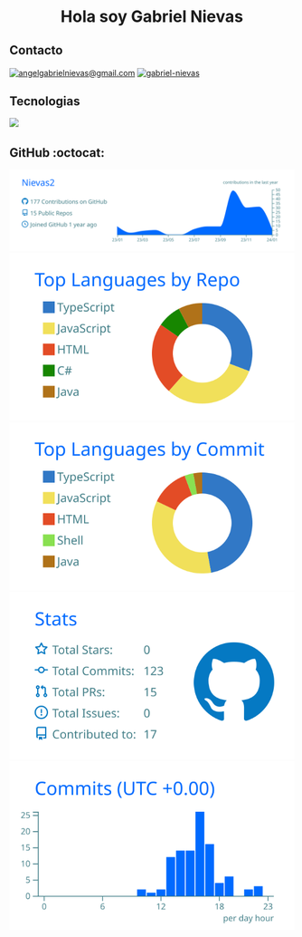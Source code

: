 <h1 align="center">Hola soy Gabriel Nievas </h1>


<h2>Contacto</h2>

<a href = "mailto:angelgabrielnievas@gmail.com" target="blank"><img align="center" src="https://img.shields.io/badge/Gmail-D14836?style=for-the-badge&logo=gmail&logoColor=white" alt="angelgabrielnievas@gmail.com"  /></a>
<a href="https://www.linkedin.com/in/gabriel-nievas-01a654241/" target="blank"><img align="center" src="https://img.shields.io/badge/LinkedIn-0077B5?style=for-the-badge&logo=linkedin&logoColor=white" alt="gabriel-nievas"/></a>
<h2>Tecnologias</h2>
<p align="left">
  <a href="https://skillicons.dev">
    <img src="https://skillicons.dev/icons?i=css,html,js,ts,nodejs,express,mysql,firebase,git,github,postman,vscode,angular," />
  </a>
</p>

<h2>GitHub :octocat:</h2>


[![](https://raw.githubusercontent.com/Nievas2/Nievas2/master/profile-summary-card-output/transparent/0-profile-details.svg)](https://github.com/vn7n24fzkq/github-profile-summary-cards)
[![](https://raw.githubusercontent.com/Nievas2/Nievas2/master/profile-summary-card-output/transparent/1-repos-per-language.svg)](https://github.com/vn7n24fzkq/github-profile-summary-cards) [![](https://raw.githubusercontent.com/Nievas2/Nievas2/master/profile-summary-card-output/transparent/2-most-commit-language.svg)](https://github.com/vn7n24fzkq/github-profile-summary-cards)
[![](https://raw.githubusercontent.com/Nievas2/Nievas2/master/profile-summary-card-output/transparent/3-stats.svg)](https://github.com/vn7n24fzkq/github-profile-summary-cards) [![](https://raw.githubusercontent.com/Nievas2/Nievas2/master/profile-summary-card-output/transparent/4-productive-time.svg)](https://github.com/vn7n24fzkq/github-profile-summary-cards)
